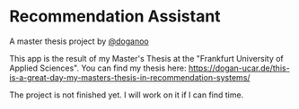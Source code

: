 # Recommendation Assistant

A master thesis project by [@doganoo](https://github.com/doganoo)

This app is the result of my Master's Thesis at the "Frankfurt University of Applied Sciences".
You can find my thesis here: https://dogan-ucar.de/this-is-a-great-day-my-masters-thesis-in-recommendation-systems/

The project is not finished yet. I will work on it if I can find time.

